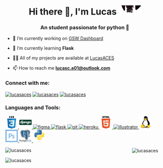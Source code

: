 <h1 align="center">Hi there 🤙, I'm Lucas <img src="https://github.com/LucasACES/LucasACES/blob/main/img/banguela-unscreen.gif" width="70px"/></h1> 
<h3 align="center">An student passionate for python 🐍</h3>

- 🔭 I’m currently working on [GSW Dashboard](https://github.com/Time-1-ADS/ProjetoGSW)

- 🌱 I’m currently learning **Flask** 

- 👨‍💻 All of my projects are available at [LucasACES](https://lucasaces.github.io/)

- 📫 How to reach me **lucasc.a01@outlook.com**

<h3 align="left">Connect with me:</h3>
<p align="left">
<a href="https://codepen.io/lucasaces" target="blank"><img align="center" src="https://img.shields.io/badge/codepen-%23000000.svg?&style=for-the-badge&logo=codepen&logoColor=white" alt="lucasaces" height="30" width="100" /></a>
<a href="https://linkedin.com/in/lucasaces" target="blank"><img align="center" src="https://img.shields.io/badge/linkedin-%230077B5.svg?&style=for-the-badge&logo=linkedin&logoColor=white" alt="lucasaces" height="30" width="100" /></a>
<a href="https://instagram.com/lucasaces" target="blank"><img align="center" src="https://img.shields.io/badge/instagram-%23E4405F.svg?&style=for-the-badge&logo=instagram&logoColor=white" alt="lucasaces" height="30" width="100" /></a>
</p>



<h3 align="left">Languages and Tools:</h3>
<p align="left"> <a href="https://www.w3schools.com/css/" target="_blank"> <img src="https://raw.githubusercontent.com/devicons/devicon/master/icons/css3/css3-original-wordmark.svg" alt="css3" width="40" height="40"/> </a> <a href="https://www.djangoproject.com/" target="_blank"> <img src="https://raw.githubusercontent.com/devicons/devicon/master/icons/django/django-original.svg" alt="django" width="40" height="40"/> </a> <a href="https://www.figma.com/" target="_blank"> <img src="https://www.vectorlogo.zone/logos/figma/figma-icon.svg" alt="figma" width="40" height="40"/> </a> <a href="https://flask.palletsprojects.com/" target="_blank"> <img src="https://www.vectorlogo.zone/logos/pocoo_flask/pocoo_flask-icon.svg" alt="flask" width="40" height="40"/> </a> <a href="https://git-scm.com/" target="_blank"> <img src="https://www.vectorlogo.zone/logos/git-scm/git-scm-icon.svg" alt="git" width="40" height="40"/> </a> <a href="https://heroku.com" target="_blank"> <img src="https://www.vectorlogo.zone/logos/heroku/heroku-icon.svg" alt="heroku" width="40" height="40"/> </a> <a href="https://www.w3.org/html/" target="_blank"> <img src="https://raw.githubusercontent.com/devicons/devicon/master/icons/html5/html5-original-wordmark.svg" alt="html5" width="40" height="40"/> </a> <a href="https://www.adobe.com/in/products/illustrator.html" target="_blank"> <img src="https://www.vectorlogo.zone/logos/adobe_illustrator/adobe_illustrator-icon.svg" alt="illustrator" width="40" height="40"/> </a> <a href="https://www.linux.org/" target="_blank"> <img src="https://raw.githubusercontent.com/devicons/devicon/master/icons/linux/linux-original.svg" alt="linux" width="40" height="40"/> </a> <a href="https://www.photoshop.com/en" target="_blank"> <img src="https://raw.githubusercontent.com/devicons/devicon/master/icons/photoshop/photoshop-line.svg" alt="photoshop" width="40" height="40"/> </a> <a href="https://www.postgresql.org" target="_blank"> <img src="https://raw.githubusercontent.com/devicons/devicon/master/icons/postgresql/postgresql-original-wordmark.svg" alt="postgresql" width="40" height="40"/> </a> <a href="https://www.python.org" target="_blank"> <img src="https://raw.githubusercontent.com/devicons/devicon/master/icons/python/python-original.svg" alt="python" width="40" height="40"/> </a> </p>

<p><img align="left" src="https://github-readme-stats.vercel.app/api/top-langs?username=lucasaces&show_icons=true&locale=en&layout=compact&theme=midnight-purple" alt="lucasaces" width="398px" /></p>

<p>&nbsp;<img align="center" src="https://github-readme-stats.vercel.app/api?username=lucasaces&show_icons=true&locale=en&theme=midnight-purple" alt="lucasaces" width="400px"/></p>

<p align="left"> <img src="https://komarev.com/ghpvc/?username=lucasaces&label=Profile%20views&color=0e75b6&style=flat" alt="lucasaces" /> </p>
